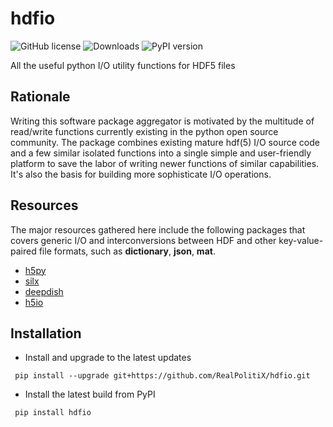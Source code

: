 # hdfio
![GitHub license](https://img.shields.io/github/license/RealPolitiX/hdfio) ![Downloads](https://pepy.tech/badge/hdfio) ![PyPI version](https://badge.fury.io/py/hdfio.svg)

All the useful python I/O utility functions for HDF5 files

## Rationale
Writing this software package aggregator is motivated by the multitude of read/write functions currently existing in the python open source community. The package combines existing mature hdf(5) I/O source code and a few similar isolated functions into a single simple and user-friendly platform to save the labor of writing newer functions of similar capabilities. It's also the basis for building more sophisticate I/O operations.


## Resources
The major resources gathered here include the following packages that covers generic I/O and interconversions between HDF and other key-value-paired file formats, such as **dictionary**, **json**, **mat**.

- [h5py](https://github.com/h5py/h5py)
- [silx](https://github.com/silx-kit/silx)
- [deepdish](https://github.com/uchicago-cs/deepdish)
- [h5io](https://github.com/h5io/h5io)

## Installation

- Install and upgrade to the latest updates
<pre><code class="console"> pip install --upgrade git+https://github.com/RealPolitiX/hdfio.git
</code></pre>


- Install the latest build from PyPI
<pre><code class="console"> pip install hdfio
</code></pre>